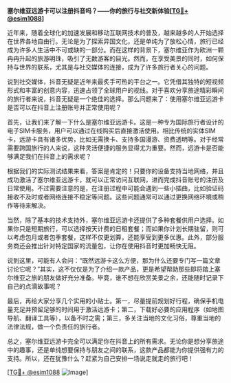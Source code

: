 **塞尔维亚远游卡可以注册抖音吗？——你的旅行与社交新体验[[TG💪+ @esim1088](https://t.me/s/esim1088)]**

近年来，随着全球化的加速发展和移动互联网技术的普及，越来越多的人开始选择在世界各地自由行。无论是为了探索异国文化，还是单纯为了放松心情，旅行已经成为许多人生活中不可或缺的一部分。而在这样的背景下，塞尔维亚作为欧洲一颗冉冉升起的旅游明珠，吸引了无数游客的目光。然而，在享受美景的同时，如何保持与世界的联系，尤其是与社交媒体的连接，成为了许多旅行者关心的问题。

说到社交媒体，抖音无疑是近年来最炙手可热的平台之一。它凭借其独特的短视频形式和丰富的创意内容，迅速占领了全球用户的视线。对于喜欢分享旅途精彩瞬间的旅行者来说，抖音无疑是一个绝佳的选择。那么问题来了：使用塞尔维亚远游卡是否可以在抖音上注册账号并正常使用呢？

首先，让我们来了解一下什么是塞尔维亚远游卡。这是一种专为国际旅行者设计的电子SIM卡服务，用户可以通过在线购买后直接激活使用。相比传统的实体SIM卡，远游卡具有诸多优势，比如无需换卡、支持多国漫游、资费透明等。对于经常需要跨国旅行的人来说，这种灵活便捷的服务显得尤为重要。然而，远游卡是否能够满足我们在抖音上的需求呢？

根据我们的实际测试结果来看，答案是肯定的！只要你的设备支持当地网络，并且成功激活了塞尔维亚远游卡，就可以正常访问互联网，进而完成抖音账号的注册及日常使用。不过需要注意的是，在注册过程中可能会遇到一些小插曲，比如验证码接收不及时或者网络连接不稳定等问题。这些问题通常可以通过更换网络环境或稍作等待来解决。

当然，除了基本的技术支持外，塞尔维亚远游卡还提供了多种套餐供用户选择。如果你只是短期旅行，可以选择按天计费的日租套餐；而如果你计划长期驻留，则可以考虑包月或者包季套餐，这样不仅更划算，还能享受到更多优惠。此外，部分服务商还会推出针对特定国家的流量包，让你在使用抖音时更加畅快无阻。

说到这里，可能有人会问：“既然远游卡这么方便，那为什么还要专门写一篇文章讨论它呢？”其实，这不仅仅是为了介绍一款产品，更是希望帮助那些即将踏上塞尔维亚之旅的朋友做好充分准备。毕竟，谁不想在欣赏美景之余，还能随时记录下自己的点滴故事呢？

最后，再给大家分享几个实用的小贴士。第一，尽量提前规划好行程，确保手机电量充足并预留足够的时间用于激活远游卡；第二，下载好必要的应用程序（如地图导航、翻译工具等），以备不时之需；第三，多关注当地的文化习俗，尊重当地的法律法规，做一个负责任的旅行者。

总之，塞尔维亚远游卡完全可以满足你在抖音上的所有需求。无论你是想分享旅途中的趣事，还是单纯想要保持与朋友之间的联系，这款产品都能为你提供强有力的支持。所以，还在犹豫什么？赶紧为自己安排一场说走就走的旅行吧！

[[TG💪+ @esim1088](https://t.me/s/esim1088) ![Image](https://i.postimg.cc/4NQfJmqS/Snipaste-2025-05-13-00-14-12.png)]